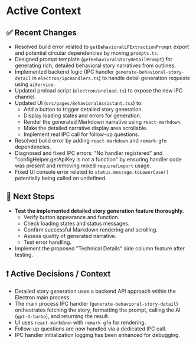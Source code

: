 # Active Context

## ✅ Recent Changes

*   Resolved build error related to `getBehavioralLPExtractionPrompt` export and potential circular dependencies by moving `prompts.ts`.
*   Designed prompt template (`getBehavioralStoryDetailPrompt`) for generating rich, detailed behavioral story narratives from outlines.
*   Implemented backend logic (IPC handler `generate-behavioral-story-detail` in `electron/ipcHandlers.ts`) to handle detail generation requests using `aiService`.
*   Updated preload script (`electron/preload.ts`) to expose the new IPC channel.
*   Updated UI (`src/pages/BehavioralAssistant.tsx`) to:
    *   Add a button to trigger detailed story generation.
    *   Display loading states and errors for generation.
    *   Render the generated Markdown narrative using `react-markdown`.
    *   Make the detailed narrative display area scrollable.
    *   Implement real IPC call for follow-up questions.
*   Resolved build error by adding `react-markdown` and `remark-gfm` dependencies.
*   Diagnosed and fixed IPC errors: "No handler registered" and "configHelper.getApiKey is not a function" by ensuring handler code was present and removing mixed `require`/`import` usage.
*   Fixed UI console error related to `status.message.toLowerCase()` potentially being called on undefined.

## 🧠 Next Steps

*   **Test the implemented detailed story generation feature thoroughly.**
    *   Verify button appearance and function.
    *   Check loading states and status messages.
    *   Confirm successful Markdown rendering and scrolling.
    *   Assess quality of generated narrative.
    *   Test error handling.
*   Implement the proposed "Technical Details" side column feature after testing.

## ❗ Active Decisions / Context

*   Detailed story generation uses a backend API approach within the Electron main process.
*   The main process IPC handler (`generate-behavioral-story-detail`) orchestrates fetching the story, formatting the prompt, calling the AI (`gpt-4-turbo`), and returning the result.
*   UI uses `react-markdown` with `remark-gfm` for rendering.
*   Follow-up questions are now handled via a dedicated IPC call.
*   IPC handler initialization logging has been enhanced for debugging. 